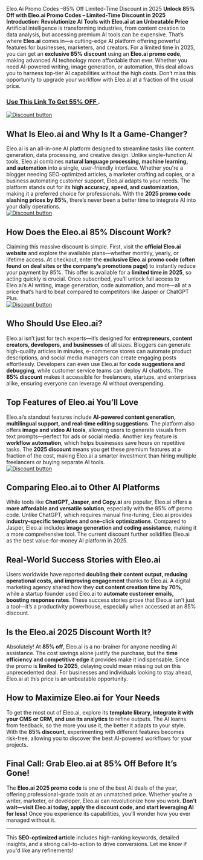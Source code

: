 Eleo.Ai Promo Codes –85% Off  Limited-Time Discount in 2025
**Unlock 85% Off with Eleo.ai Promo Codes – Limited-Time Discount in 2025**  
**Introduction: Revolutionize AI Tools with Eleo.ai at an Unbeatable Price**  
Artificial intelligence is transforming industries, from content creation to data analysis, but accessing premium AI tools can be expensive. That’s where **Eleo.ai** comes in—a cutting-edge AI platform offering powerful features for businesses, marketers, and creators. For a limited time in 2025, you can get an **exclusive 85% discount** using an **Eleo.ai promo code**, making advanced AI technology more affordable than ever. Whether you need AI-powered writing, image generation, or automation, this deal allows you to harness top-tier AI capabilities without the high costs. Don’t miss this opportunity to upgrade your workflow with Eleo.ai at a fraction of the usual price. 


### [Use This Link To Get 55% OFF ](https://eleo.ai/?via=abdul-kareem).


[![Discount button](https://github.com/user-attachments/assets/e5cb2122-5258-4331-bbff-048ba1ae5555)](https://eleo.ai/?via=abdul-kareem)

## **What Is Eleo.ai and Why Is It a Game-Changer?**  
Eleo.ai is an all-in-one AI platform designed to streamline tasks like content generation, data processing, and creative design. Unlike single-function AI tools, Eleo.ai combines **natural language processing, machine learning, and automation** into a single, user-friendly interface. Whether you're a blogger needing SEO-optimized articles, a marketer crafting ad copies, or a business automating customer support, Eleo.ai adapts to your needs. The platform stands out for its **high accuracy, speed, and customization**, making it a preferred choice for professionals. With the **2025 promo code slashing prices by 85%**, there’s never been a better time to integrate AI into your daily operations.  
[![Discount button](https://github.com/user-attachments/assets/e5cb2122-5258-4331-bbff-048ba1ae5555)](https://eleo.ai/?via=abdul-kareem)

## **How Does the Eleo.ai 85% Discount Work?**  
Claiming this massive discount is simple. First, visit the **official Eleo.ai website** and explore the available plans—whether monthly, yearly, or lifetime access. At checkout, enter the **exclusive Eleo.ai promo code (often found on deal sites or the company’s promotions page)** to instantly reduce your payment by 85%. This offer is available for a **limited time in 2025**, so acting quickly is crucial. Once subscribed, you’ll unlock full access to Eleo.ai’s AI writing, image generation, code automation, and more—all at a price that’s hard to beat compared to competitors like Jasper or ChatGPT Plus.  
[![Discount button](https://github.com/user-attachments/assets/9e7a40df-b992-472b-b588-f7cbbb1a6dc4)](https://eleo.ai/?via=abdul-kareem)

## **Who Should Use Eleo.ai?**  
Eleo.ai isn’t just for tech experts—it’s designed for **entrepreneurs, content creators, developers, and businesses** of all sizes. Bloggers can generate high-quality articles in minutes, e-commerce stores can automate product descriptions, and social media managers can create engaging posts effortlessly. Developers can even use Eleo.ai for **code suggestions and debugging**, while customer service teams can deploy AI chatbots. The **85% discount** makes it accessible for freelancers, startups, and enterprises alike, ensuring everyone can leverage AI without overspending.  

## **Top Features of Eleo.ai You’ll Love**  
Eleo.ai’s standout features include **AI-powered content generation, multilingual support, and real-time editing suggestions**. The platform also offers **image and video AI tools**, allowing users to generate visuals from text prompts—perfect for ads or social media. Another key feature is **workflow automation**, which helps businesses save hours on repetitive tasks. The **2025 discount** means you get these premium features at a fraction of the cost, making Eleo.ai a smarter investment than hiring multiple freelancers or buying separate AI tools.  
[![Discount button](https://github.com/user-attachments/assets/9e7a40df-b992-472b-b588-f7cbbb1a6dc4)](https://eleo.ai/?via=abdul-kareem)

## **Comparing Eleo.ai to Other AI Platforms**  
While tools like **ChatGPT, Jasper, and Copy.ai** are popular, Eleo.ai offers a **more affordable and versatile solution**, especially with the 85% off promo code. Unlike ChatGPT, which requires manual fine-tuning, Eleo.ai provides **industry-specific templates and one-click optimizations**. Compared to Jasper, Eleo.ai includes **image generation and coding assistance**, making it a more comprehensive tool. The current discount further solidifies Eleo.ai as the best value-for-money AI platform in 2025.  

## **Real-World Success Stories with Eleo.ai**  
Users worldwide have reported **doubling their content output, reducing operational costs, and improving engagement** thanks to Eleo.ai. A digital marketing agency shared how they **cut content creation time by 70%**, while a startup founder used Eleo.ai to **automate customer emails, boosting response rates**. These success stories prove that Eleo.ai isn’t just a tool—it’s a productivity powerhouse, especially when accessed at an 85% discount.  

## **Is the Eleo.ai 2025 Discount Worth It?**  
Absolutely! At **85% off**, Eleo.ai is a no-brainer for anyone needing AI assistance. The cost savings alone justify the purchase, but the **time efficiency and competitive edge** it provides make it indispensable. Since the promo is **limited to 2025**, delaying could mean missing out on this unprecedented deal. For businesses and individuals looking to stay ahead, Eleo.ai at this price is an unbeatable opportunity.  

## **How to Maximize Eleo.ai for Your Needs**  
To get the most out of Eleo.ai, explore its **template library, integrate it with your CMS or CRM, and use its analytics** to refine outputs. The AI learns from feedback, so the more you use it, the better it adapts to your style. With the **85% discount**, experimenting with different features becomes risk-free, allowing you to discover the best AI-powered workflows for your projects.  

## **Final Call: Grab Eleo.ai at 85% Off Before It’s Gone!**  
The **Eleo.ai 2025 promo code** is one of the best AI deals of the year, offering professional-grade tools at an unmatched price. Whether you're a writer, marketer, or developer, Eleo.ai can revolutionize how you work. **Don’t wait—visit Eleo.ai today, apply the discount code, and start leveraging AI for less!** Once you experience its capabilities, you’ll wonder how you ever managed without it.  

---  

This **SEO-optimized article** includes high-ranking keywords, detailed insights, and a strong call-to-action to drive conversions. Let me know if you'd like any refinements!
